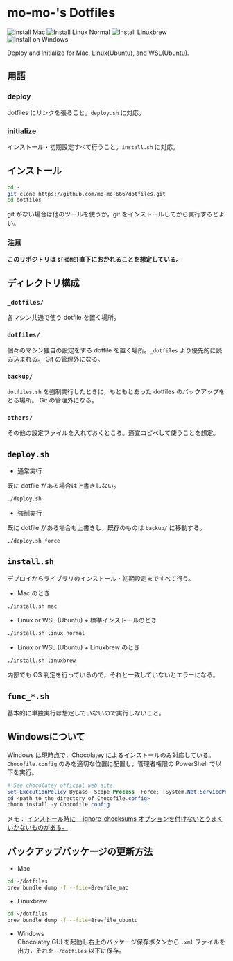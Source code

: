 # mo-mo-'s Dotfiles
![Install Mac](https://github.com/mo-mo-666/dotfiles/workflows/Install%20on%20Mac/badge.svg)
![Install Linux Normal](https://github.com/mo-mo-666/dotfiles/workflows/Install%20on%20Linux%20Normal/badge.svg)
![Install Linuxbrew](https://github.com/mo-mo-666/dotfiles/workflows/Install%20on%20Linuxbrew/badge.svg)
![Install on Windows](https://github.com/mo-mo-666/dotfiles/workflows/Install%20on%20Windows/badge.svg)

Deploy and Initialize for Mac, Linux(Ubuntu), and WSL(Ubuntu).

## 用語

### deploy
dotfiles にリンクを張ること。`deploy.sh` に対応。

### initialize
インストール・初期設定すべて行うこと。`install.sh` に対応。

## インストール
```bash
cd ~
git clone https://github.com/mo-mo-666/dotfiles.git
cd dotfiles
```
git がない場合は他のツールを使うか，git をインストールしてから実行するとよい。
### 注意
**このリポジトリは `${HOME}`直下におかれることを想定している。**

## ディレクトリ構成

### `_dotfiles/`
各マシン共通で使う dotfile を置く場所。

### `dotfiles/`
個々のマシン独自の設定をする dotfile を置く場所。`_dotfiles` より優先的に読み込まれる。
Git の管理外になる。

### `backup/`
`dotfiles.sh` を強制実行したときに，もともとあった dotfiles のバックアップをとる場所。
Git の管理外になる。

### `others/`
その他の設定ファイルを入れておくところ。適宜コピペして使うことを想定。

## `deploy.sh`

- 通常実行

既に dotfile がある場合は上書きしない。

```bash
./deploy.sh
```

- 強制実行

既に dotfile がある場合も上書きし，既存のものは `backup/` に移動する。

```bash
./deploy.sh force
```

## `install.sh`

デプロイからライブラリのインストール・初期設定まですべて行う。

- Mac のとき

```bash
./install.sh mac
```

- Linux or WSL (Ubuntu) + 標準インストールのとき

```bash
./install.sh linux_normal
```

- Linux or WSL (Ubuntu) + Linuxbrew のとき

```bash
./install.sh linuxbrew
```

内部でも OS 判定を行っているので，それと一致していないとエラーになる。


## `func_*.sh`
基本的に単独実行は想定していないので実行しないこと。

## Windowsについて

Windows は現時点で，Chocolatey によるインストールのみ対応している。
`Chocofile.config` のみを適切な位置に配置し，管理者権限の PowerShell で以下を実行。
```powershell
# See chocolatey official web site.
Set-ExecutionPolicy Bypass -Scope Process -Force; [System.Net.ServicePointManager]::SecurityProtocol = [System.Net.ServicePointManager]::SecurityProtocol -bor 3072; iex ((New-Object System.Net.WebClient).DownloadString('https://chocolatey.org/install.ps1'))
cd <path to the directory of Chocofile.config>
choco install -y Chocofile.config
```

メモ： [インストール時に --ignore-checksums オプションを付けないとうまくいかないものがある。](https://www.gep13.co.uk/blog/chocolatey-error-hashes-do-not-match)

## バックアップバッケージの更新方法
- Mac
```bash
cd ~/dotfiles
brew bundle dump -f --file=Brewfile_mac
```

- Linuxbrew
```bash
cd ~/dotfiles
brew bundle dump -f --file=Brewfile_ubuntu
```

- Windows  
Chocolatey GUI を起動し右上のパッケージ保存ボタンから `.xml` ファイルを出力，それを `~/dotfiles` 以下に保存。

